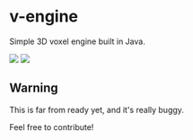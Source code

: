 # v-engine
Simple 3D voxel engine built in Java.

![](https://cdn.discordapp.com/attachments/898172744754167850/1004694157371113473/unknown.png)
![](https://cdn.discordapp.com/attachments/898172744754167850/1004696381275000892/unknown.png)

## Warning
This is far from ready yet, and it's really buggy. 

Feel free to contribute!